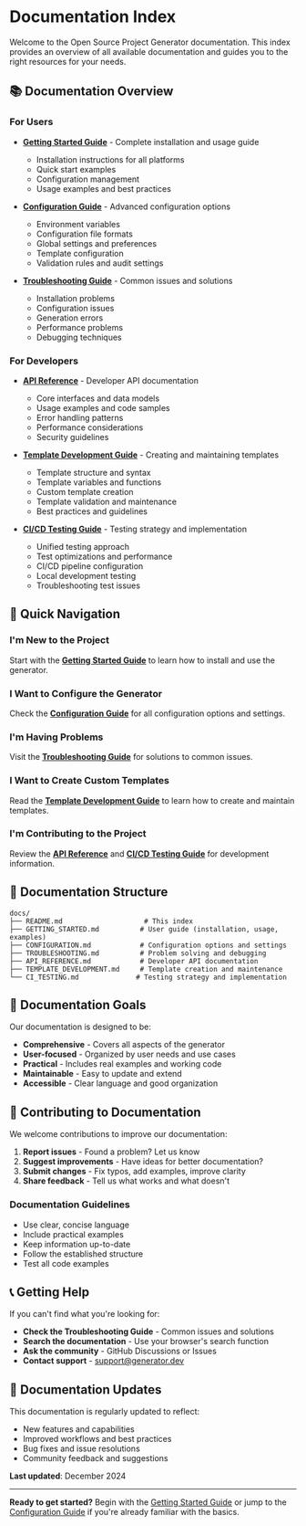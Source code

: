 # Documentation Index

Welcome to the Open Source Project Generator documentation. This index provides an overview of all available documentation and guides you to the right resources for your needs.

## 📚 Documentation Overview

### For Users

- **[Getting Started Guide](GETTING_STARTED.md)** - Complete installation and usage guide
  - Installation instructions for all platforms
  - Quick start examples
  - Configuration management
  - Usage examples and best practices

- **[Configuration Guide](CONFIGURATION.md)** - Advanced configuration options
  - Environment variables
  - Configuration file formats
  - Global settings and preferences
  - Template configuration
  - Validation rules and audit settings

- **[Troubleshooting Guide](TROUBLESHOOTING.md)** - Common issues and solutions
  - Installation problems
  - Configuration issues
  - Generation errors
  - Performance problems
  - Debugging techniques

### For Developers

- **[API Reference](API_REFERENCE.md)** - Developer API documentation
  - Core interfaces and data models
  - Usage examples and code samples
  - Error handling patterns
  - Performance considerations
  - Security guidelines

- **[Template Development Guide](TEMPLATE_DEVELOPMENT.md)** - Creating and maintaining templates
  - Template structure and syntax
  - Template variables and functions
  - Custom template creation
  - Template validation and maintenance
  - Best practices and guidelines

- **[CI/CD Testing Guide](CI_TESTING.md)** - Testing strategy and implementation
  - Unified testing approach
  - Test optimizations and performance
  - CI/CD pipeline configuration
  - Local development testing
  - Troubleshooting test issues

## 🚀 Quick Navigation

### I'm New to the Project

Start with the **[Getting Started Guide](GETTING_STARTED.md)** to learn how to install and use the generator.

### I Want to Configure the Generator

Check the **[Configuration Guide](CONFIGURATION.md)** for all configuration options and settings.

### I'm Having Problems

Visit the **[Troubleshooting Guide](TROUBLESHOOTING.md)** for solutions to common issues.

### I Want to Create Custom Templates

Read the **[Template Development Guide](TEMPLATE_DEVELOPMENT.md)** to learn how to create and maintain templates.

### I'm Contributing to the Project

Review the **[API Reference](API_REFERENCE.md)** and **[CI/CD Testing Guide](CI_TESTING.md)** for development information.

## 📖 Documentation Structure

```text
docs/
├── README.md                    # This index
├── GETTING_STARTED.md          # User guide (installation, usage, examples)
├── CONFIGURATION.md            # Configuration options and settings
├── TROUBLESHOOTING.md          # Problem solving and debugging
├── API_REFERENCE.md            # Developer API documentation
├── TEMPLATE_DEVELOPMENT.md     # Template creation and maintenance
└── CI_TESTING.md              # Testing strategy and implementation
```

## 🎯 Documentation Goals

Our documentation is designed to be:

- **Comprehensive** - Covers all aspects of the generator
- **User-focused** - Organized by user needs and use cases
- **Practical** - Includes real examples and working code
- **Maintainable** - Easy to update and extend
- **Accessible** - Clear language and good organization

## 🤝 Contributing to Documentation

We welcome contributions to improve our documentation:

1. **Report issues** - Found a problem? Let us know
2. **Suggest improvements** - Have ideas for better documentation?
3. **Submit changes** - Fix typos, add examples, improve clarity
4. **Share feedback** - Tell us what works and what doesn't

### Documentation Guidelines

- Use clear, concise language
- Include practical examples
- Keep information up-to-date
- Follow the established structure
- Test all code examples

## 📞 Getting Help

If you can't find what you're looking for:

- **Check the Troubleshooting Guide** - Common issues and solutions
- **Search the documentation** - Use your browser's search function
- **Ask the community** - GitHub Discussions or Issues
- **Contact support** - [support@generator.dev](mailto:support@generator.dev)

## 🔄 Documentation Updates

This documentation is regularly updated to reflect:

- New features and capabilities
- Improved workflows and best practices
- Bug fixes and issue resolutions
- Community feedback and suggestions

**Last updated**: December 2024

---

**Ready to get started?** Begin with the [Getting Started Guide](GETTING_STARTED.md) or jump to the [Configuration Guide](CONFIGURATION.md) if you're already familiar with the basics.
